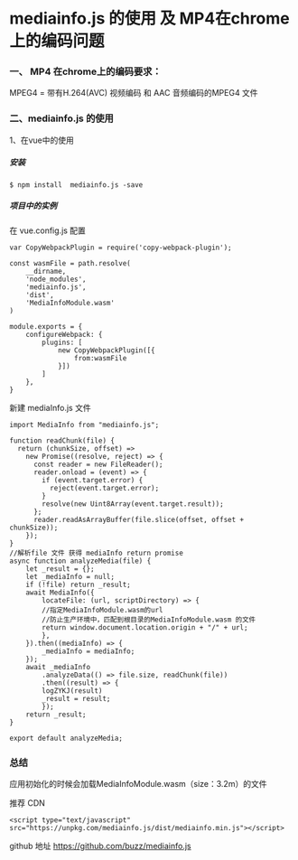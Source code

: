 # mediainfo.js 的使用 及 MP4在chrome上的编码问题

### 一、 MP4 在chrome上的编码要求：

MPEG4 = 带有H.264(AVC) 视频编码 和 AAC 音频编码的MPEG4 文件

### 二、mediainfo.js 的使用
1、在vue中的使用

#####   安装
```
$ npm install  mediainfo.js -save
```
##### 项目中的实例
在 vue.config.js 配置 
```
var CopyWebpackPlugin = require('copy-webpack-plugin');

const wasmFile = path.resolve(
    __dirname,
    'node_modules',
    'mediainfo.js',
    'dist',
    'MediaInfoModule.wasm'
)

module.exports = {
    configureWebpack: {
        plugins: [
            new CopyWebpackPlugin([{
                from:wasmFile 
            }])
        ]
    },
}
```
新建 mediaInfo.js 文件

```
import MediaInfo from "mediainfo.js";

function readChunk(file) {
  return (chunkSize, offset) =>
    new Promise((resolve, reject) => {
      const reader = new FileReader();
      reader.onload = (event) => {
        if (event.target.error) {
          reject(event.target.error);
        }
        resolve(new Uint8Array(event.target.result));
      };
      reader.readAsArrayBuffer(file.slice(offset, offset + chunkSize));
    });
}
//解析file 文件 获得 mediaInfo return promise
async function analyzeMedia(file) {
    let _result = {};
    let _mediaInfo = null;
    if (!file) return _result;
    await MediaInfo({
        locateFile: (url, scriptDirectory) => {
        //指定MediaInfoModule.wasm的url
        //防止生产环境中，匹配到根目录的MediaInfoModule.wasm 的文件
        return window.document.location.origin + "/" + url;
        },
    }).then((mediaInfo) => {
        _mediaInfo = mediaInfo;
    });
    await _mediaInfo
        .analyzeData(() => file.size, readChunk(file))
        .then((result) => {
        logZYKJ(result)
        _result = result;
        });
    return _result;
}

export default analyzeMedia;
```

### 总结
应用初始化的时候会加载MediaInfoModule.wasm（size：3.2m）的文件

推荐 CDN


```
<script type="text/javascript" src="https://unpkg.com/mediainfo.js/dist/mediainfo.min.js"></script>
```

github 地址 https://github.com/buzz/mediainfo.js